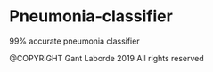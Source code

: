 # Pneumonia-classifier
99% accurate pneumonia classifier

@COPYRIGHT Gant Laborde 2019
All rights reserved
